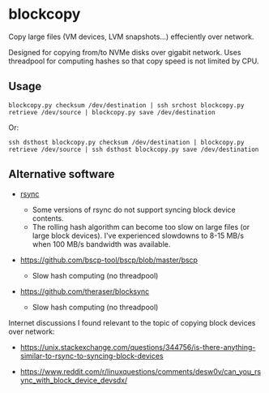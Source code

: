 blockcopy
=========

Copy large files (VM devices, LVM snapshots...) effeciently over network.

Designed for copying from/to NVMe disks over gigabit network.
Uses threadpool for computing hashes so that copy speed is not limited by CPU.


Usage
-----

```shell
blockcopy.py checksum /dev/destination | ssh srchost blockcopy.py retrieve /dev/source | blockcopy.py save /dev/destination
```

Or:

```shell
ssh dsthost blockcopy.py checksum /dev/destination | blockcopy.py retrieve /dev/source | ssh dsthost blockcopy.py save /dev/destination
```


Alternative software
--------------------

- [rsync](https://rsync.samba.org/)

  - Some versions of rsync do not support syncing block device contents.
  - The rolling hash algorithm can become too slow on large files (or large block devices).
    I've experienced slowdowns to 8-15 MB/s when 100 MB/s bandwidth was available.

- https://github.com/bscp-tool/bscp/blob/master/bscp

  - Slow hash computing (no threadpool)

- https://github.com/theraser/blocksync

  - Slow hash computing (no threadpool)

Internet discussions I found relevant to the topic of copying block devices over network:

- https://unix.stackexchange.com/questions/344756/is-there-anything-similar-to-rsync-to-syncing-block-devices

- https://www.reddit.com/r/linuxquestions/comments/desw0v/can_you_rsync_with_block_device_devsdx/
